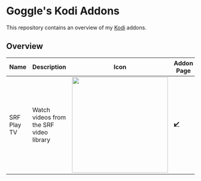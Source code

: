 # Goggle's Kodi Addons
This repository contains an overview of my [Kodi](https://kodi.tv) addons.

## Overview
Name | Description | Icon | Addon Page | Forum | Development Repository
---- | ----------- | ---- | ---------- | ----- | ----------------------
SRF Play TV | Watch videos from the SRF video library | <img src="https://github.com/goggle/plugin.video.srfplaytv/raw/master/resources/icon.png" width="256"> |     [:heavy_check_mark:](https://kodi.tv/addon/plugins-video-add-ons/srf-play-tv) |    [:heavy_check_mark:](https://forum.kodi.tv/showthread.php?tid=331129) |         [:heavy_check_mark:](https://github.com/goggle/plugin.video.srfplaytv)
